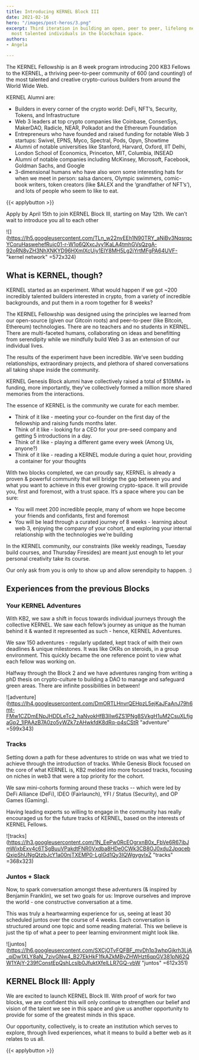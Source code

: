 ```yaml
---
title: Introducing KERNEL Block III
date: 2021-02-16
hero: "/images/post-heros/3.png"
excerpt: Third iteration in building an open, peer to peer, lifelong network of the
  most talented individuals in the blockchain space.
authors:
- Angela

---
```

The KERNEL Fellowship is an 8 week program introducing 200 KB3 Fellows to the KERNEL, a thriving peer-to-peer community of 600 (and counting!) of the most talented and creative crypto-curious builders from around the World Wide Web.

KERNEL Alumni are:

* Builders in every corner of the crypto world: DeFi, NFT’s, Security, Tokens, and Infrastructure
* Web 3 leaders at top crypto companies like Coinbase, ConsenSys, MakerDAO, Radicle, NEAR, Polkadot and the Ethereum Foundation
* Entrepreneurs who have founded and raised funding for notable Web 3 startups: Swivel, EPNS, Myco, Spectral, Pods, Opyn, Showtime
* Alumni of notable universities like Stanford, Harvard, Oxford, IIT Delhi, London School of Economics, Princeton, MIT, Columbia, INSEAD
* Alumni of notable companies including McKinsey, Microsoft, Facebook, Goldman Sachs, and Google
* 3-dimensional humans who have also worn some interesting hats for when we meet in person: salsa dancers, Olympic swimmers, comic-book writers, token creators (like $ALEX and the ‘grandfather of NFT’s’), and lots of people who seem to like to eat.

{{< applybutton >}}

Apply by April 15th to join KERNEL Block III, starting on May 12th. We can’t wait to introduce you all to each other

![](https://lh5.googleusercontent.com/TLn_w22nvEEh1N90TRY_aNiBv3NqsrqcYCoruHaswehefRujc01-r-W1o6QXxcJvy1KaLA4tmhGVsQzgA-92oRN8vZH3NhXNKYD96HXmlXcUiy1ElY8MH5Lg2jYrtMFgPA64UVF- "kernel network" =572x324)

## What is KERNEL, though?

KERNEL started as an experiment. What would happen if we got \~200 incredibly talented builders interested in crypto, from a variety of incredible backgrounds, and put them in a room together for 8 weeks?

The KERNEL Fellowship was designed using the principles we learned from our open-source (given our Gitcoin roots) and peer-to-peer (like Bitcoin, Ethereum) technologies. There are no teachers and no students in KERNEL. There are multi-faceted humans, collaborating on ideas and benefitting from serendipity while we mindfully build Web 3 as an extension of our individual lives.

The results of the experiment have been incredible. We’ve seen budding relationships, extraordinary projects, and plethora of shared conversations all taking shape inside the community.

KERNEL Genesis Block alumni have collectively raised a total of $10MM+ in funding, more importantly, they’ve collectively formed a million more shared memories from the interactions.

The essence of KERNEL is the community we curate for each member.

* Think of it like - meeting your co-founder on the first day of the fellowship and raising funds months later.
* Think of it like - looking for a CEO for your pre-seed company and getting 5 introductions in a day.
* Think of it like - playing a different game every week (Among Us, anyone?)
* Think of it like - reading a KERNEL module during a quiet hour, providing a container for your thoughts

With two blocks completed, we can proudly say, KERNEL is already a proven & powerful community that will bridge the gap between you and what you want to achieve in this ever growing crypto-space. It will provide you, first and foremost, with a trust space. It’s a space where you can be sure:

* You will meet 200 incredible people, many of whom we hope become your friends and confidants, first and foremost
* You will be lead through a curated journey of 8 weeks - learning about web 3, enjoying the company of your cohort, and exploring your internal relationship with the technologies we’re building

In the KERNEL community, our constraints (like weekly readings, Tuesday build courses, and Thursday Firesides) are meant just enough to let your personal creativity take its course.

Our only ask from you is only to show up and allow serendipity to happen. :)

## Experiences from the previous Blocks

### Your KERNEL Adventures

With KB2, we saw a shift in focus towards individual journeys through the collective KERNEL. We saw each fellow’s journey as unique as the human behind it & wanted it represented as such - hence, KERNEL Adventures.

We saw 150 adventures - regularly updated, kept track of with their own deadlines & unique milestones. It was like OKRs on steroids, in a group environment. This quickly became the one reference point to view what each fellow was working on.

Halfway through the Block 2 and we have adventures ranging from writing a phD thesis on crypto-culture to building a DAO to manage and safeguard green areas. There are infinite possibilities in between!

![adventure](https://lh4.googleusercontent.com/DmORTLHnvrQEHpzL5ejKaJFaAnJ79h6mt-FMw1CZDmENpJHDDLeTc2_haNvokHfB3lIw6ZS1PNg8SVkgH1uM2CsuXLfjgaGp2_1lPAAzB7A0zo5yWZk7zAHwkfdK8dRq-p4sCStR "adventure" =599x343)

### Tracks

Setting down a path for these adventures to stride on was what we tried to achieve through the introduction of tracks. While Genesis Block focused on the core of what KERNEL is, KB2 melded into more focused tracks, focusing on niches in web3 that were a top priority for the cohort.

We saw mini-cohorts forming around these tracks -- which were led by DeFi Alliance (DeFi), IDEO (Fairlaunch), YFI / Status (Security), and OP Games (Gaming).

Having leading experts so willing to engage in the community has really encouraged us for the future tracks of KERNEL, based on the interests of KERNEL Fellows.

![tracks](https://lh3.googleusercontent.com/1N_EePw0RcEOgrxnB0x_FbVe6R67ibJmWjxbExv4c6TSgBuuVPakdtFNR0Vxdba8HDe0CWk3CB8OJ0xdu2JpqcebQxipShUNgQtzbJcY1a00njTXEMP0-LgIGd1Qy3IQWgygyIxZ "tracks" =368x323)

### Juntos + Slack

Now, to spark conversation amongst these adventurers (& inspired by Benjamin Franklin), we set two goals for us: Improve ourselves and improve the world - one constructive conversation at a time.

This was truly a heartwarming experience for us, seeing at least 30 scheduled juntos over the course of 4 weeks. Each conversation is structured around one topic and some reading material.  This we believe is just the tip of what a peer to peer learning environment might look like.

![juntos](https://lh6.googleusercontent.com/SXCjOTvFQFBF_mvDh1p3whpGjkrh3LjA_qiDw1XLY8aN_7zivGNw4_B27EkHkF1fkAZkMByZHWHzt6qpGV381pN62QW1YAjY-239fConstEpQshLcslb0JfuktXfelLLR7GQ-vbW "juntos" =612x351)

## KERNEL Block III: Apply

We are excited to launch KERNEL Block III. With proof of work for two blocks, we are confident this will only continue to strengthen our belief and vision of the talent we see in this space and give us another opportunity to provide for some of the greatest minds in this space.

Our opportunity, collectively, is to create an institution which serves to explore, through lived experiences, what it means to build a better web as it relates to us all.

{{< applybutton >}}